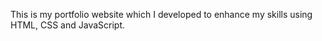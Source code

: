 This is my portfolio website which I developed to enhance my skills using HTML, CSS and JavaScript.
